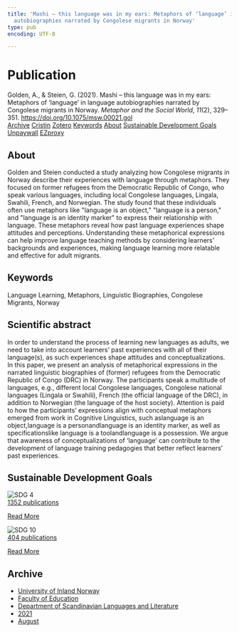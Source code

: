 ```yaml
---
title: 'Mashi – this language was in my ears: Metaphors of ‘language’ in language
  autobiographies narrated by Congolese migrants in Norway'
type: pub
encoding: UTF-8

---
```

<h1>Publication</h1>
<article id="csl-bib-container-WK74DMP7" class="csl-bib-container">
  <div class="csl-bib-body"> <div class="csl-entry">Golden, A., &#38; Steien, G. (2021). Mashi – this language was in my ears: Metaphors of ‘language’ in language autobiographies narrated by Congolese migrants in Norway. <i>Metaphor and the Social World</i>, <i>11</i>(2), 329–351. <a href="https://doi.org/10.1075/msw.00021.gol">https://doi.org/10.1075/msw.00021.gol</a></div> </div>
  <div class="csl-bib-buttons">
    <a href="#taxonomy-article-WK74DMP7" alt="archive" class="csl-bib-button">Archive</a>
    <a href="https://app.cristin.no/results/show.jsf?id=1929996" alt="Cristin" class="csl-bib-button">Cristin</a>
    <a href="http://zotero.org/groups/5881554/items/WK74DMP7" alt="Zotero" class="csl-bib-button">Zotero</a>
    <a href="#keywords-article-WK74DMP7" alt="keywords" class="csl-bib-button">Keywords</a>
    <a href="#about-article-WK74DMP7" alt="about_pub" class="csl-bib-button">About</a>
    <a href="#sdg-article-WK74DMP7" alt="sdg" class="csl-bib-button">Sustainable Development Goals</a>
    <a href="https://www.duo.uio.no/bitstream/10852/92131/1/MSW_Golden_Steien_Mashi.pdf" alt="Unpaywall" class="csl-bib-button">Unpaywall</a>
    <a href="https://www.duo.uio.no/bitstream/10852/92131/1/MSW_Golden_Steien_Mashi.pdf" alt="EZproxy" class="csl-bib-button">EZproxy</a>
  </div>
  <div id="csl-bib-meta-container-WK74DMP7"></div>
</article>
<div id="csl-bib-meta-WK74DMP7" class="csl-bib-meta">
  <article id="about-article-WK74DMP7" class="about_pub-article">
    <h1>About</h1>
    Golden and Steien conducted a study analyzing how Congolese migrants in Norway describe their experiences with language through metaphors. They focused on former refugees from the Democratic Republic of Congo, who speak various languages, including local Congolese languages, Lingala, Swahili, French, and Norwegian. The study found that these individuals often use metaphors like "language is an object," "language is a person," and "language is an identity marker" to express their relationship with language. These metaphors reveal how past language experiences shape attitudes and perceptions. Understanding these metaphorical expressions can help improve language teaching methods by considering learners' backgrounds and experiences, making language learning more relatable and effective for adult migrants.
  </article>
  <article id="keywords-article-WK74DMP7" class="keywords-article">
    <h1>Keywords</h1>
    Language Learning, Metaphors, Linguistic Biographies, Congolese Migrants, Norway
  </article>
  <article id="abstract-article-WK74DMP7" class="abstract-article">
    <h1>Scientific abstract</h1>
    In order to understand the process of learning new languages as adults, we need to take into account learners’ past experiences with all of their language(s), as such experiences shape attitudes and conceptualizations. In this paper, we present an analysis of metaphorical expressions in the narrated linguistic biographies of (former) refugees from the Democratic Republic of Congo (DRC) in Norway. The participants speak a multitude of languages, e.g., different local Congolese languages, Congolese national languages (Lingala or Swahili), French (the official language of the DRC), in addition to Norwegian (the language of the host society). Attention is paid to how the participants’ expressions align with conceptual metaphors emerged from work in Cognitive Linguistics, such aslanguage is an object,language is a personandlanguage is an identity marker, as well as specificationslike language is a toolandlanguage is a possession. We argue that awareness of conceptualizations of ‘language’ can contribute to the development of language training pedagogies that better reflect learners’ past experiences.
  </article>
  <article id="sdg-article-WK74DMP7" class="sdg-article">
    <h1>Sustainable Development Goals</h1>
    <div class="sdg-container"><div id="sdg4" class="sdg">
        <img src="{{< params subfolder >}}images/sdg/sdg04_en.png" class="image" alt="SDG 4">
        <div class="sdg-overlay">
          <a href="{{< params subfolder >}}en/archive/?sdg=4#archive" class="sdg-publication-count"><span>1352</span> publications</a>
          <p><a href="https://sdgs.un.org/goals/goal4" class="sdg-read-more">Read More</a></p>
        </div>
      </div> <div id="sdg10" class="sdg">
        <img src="{{< params subfolder >}}images/sdg/sdg10_en.png" class="image" alt="SDG 10">
        <div class="sdg-overlay">
          <a href="{{< params subfolder >}}en/archive/?sdg=10#archive" class="sdg-publication-count"><span>404</span> publications</a>
          <p><a href="https://sdgs.un.org/goals/goal10" class="sdg-read-more">Read More</a></p>
        </div>
      </div></div>
  </article>
  <article id="taxonomy-article-WK74DMP7" class="taxonomy-article">
    <h1>Archive</h1>
    <ul>
      <li><a href="{{< params subfolder >}}en/archive/?key=3DCRN523">University of Inland Norway</a></li>
      <li><a href="{{< params subfolder >}}en/archive/?key=WYNZA47F">Faculty of Education</a></li>
      <li><a href="{{< params subfolder >}}en/archive/?key=T9U6ILTU">Department of Scandinavian Languages and Literature</a></li>
      <li><a href="{{< params subfolder >}}en/archive/?key=IAPSBJWP">2021</a></li>
      <li><a href="{{< params subfolder >}}en/archive/?key=R92NFA53">August</a></li>
    </ul>
  </article>
</div>
